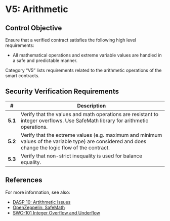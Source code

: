 # V5: Arithmetic

## Control Objective

Ensure that a verified contract satisfies the following high level requirements:
* All mathematical operations and extreme variable values are handled in a safe and predictable manner.

Category “V5” lists requirements related to the arithmetic operations of the smart contracts.

## Security Verification Requirements

| # | Description |
| --- | --- |
| **5.1** | Verify that the values and math operations are resistant to integer overflows. Use SafeMath library for arithmetic operations. | 
| **5.2** | Verify that the extreme values (e.g. maximum and minimum values of the variable type) are considered and does change the logic flow of the contract. | 
| **5.3** | Verify that non-strict inequality is used for balance equality. | 

## References

For more information, see also:

* [DASP 10: Artithmetic Issues](https://www.dasp.co/#item-3)
* [OpenZeppelin: SafeMath](https://github.com/OpenZeppelin/openzeppelin-solidity/blob/master/contracts/math/SafeMath.sol)
* [SWC-101 Integer Overflow and Underflow](https://smartcontractsecurity.github.io/SWC-registry/docs/SWC-101)